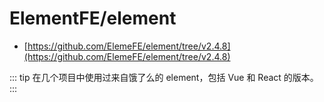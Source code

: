 # ElementFE/element

- [https://github.com/ElemeFE/element/tree/v2.4.8](https://github.com/ElemeFE/element/tree/v2.4.8)

::: tip 
在几个项目中使用过来自饿了么的 element，包括 Vue 和 React 的版本。<br>
:::

